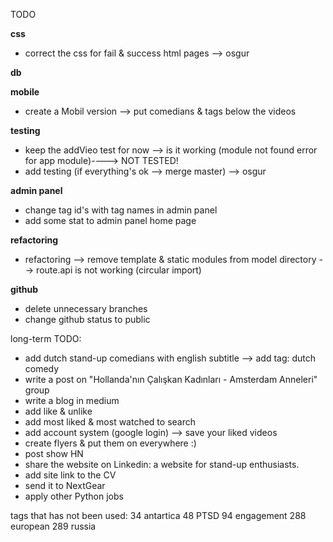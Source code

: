 TODO

**css**
* correct the css for fail & success html pages --> osgur

**db**

**mobile**
* create a Mobil version —> put comedians & tags below the videos
  
**testing**
* keep the addVieo test for now --> is it working (module not found error for app module)----> NOT TESTED!
* add testing (if everything's ok --> merge master) --> osgur
  
**admin panel**
* change tag id's with tag names in admin panel
* add some stat to admin panel home page
   
**refactoring**
* refactoring --> remove template & static modules from model directory --> route.api is not working (circular import)

**github**
* delete unnecessary branches
* change github status to public



long-term TODO:
* add dutch stand-up comedians with english subtitle --> add tag: dutch comedy
* write a post on "Hollanda'nın Çalışkan Kadınları - Amsterdam Anneleri" group
* write a blog in medium
* add like & unlike
* add most liked & most watched to search
* add account system (google login) --> save your liked videos
* create flyers & put them on everywhere :)
* post show HN
* share the website on Linkedin: a website for stand-up enthusiasts.
* add site link to the CV 
* send it to NextGear 
* apply other Python jobs


tags that has not been used:
34 antartica
48 PTSD
94 engagement
288 european
289 russia


